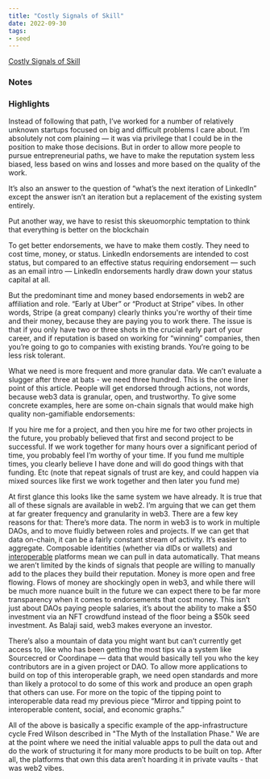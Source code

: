 ```yaml
---
title: "Costly Signals of Skill"
date: 2022-09-30
tags:
- seed
---
```


[Costly Signals of Skill](https://www.flyingpenguins.io/p/costly-signals-of-skill?s=r&curius=1599)

### Notes

### Highlights
Instead of following that path, I’ve worked for a number of relatively unknown startups focused on big and difficult problems I care about. I’m absolutely not com plaining — it was via privilege that I could be in the position to make those decisions. But in order to allow more people to pursue entrepreneurial paths, we have to make the reputation system less biased, less based on wins and losses and more based on the quality of the work.

It’s also an answer to the question of “what’s the next iteration of LinkedIn” except the answer isn’t an iteration but a replacement of the existing system entirely.

Put another way, we have to resist this skeuomorphic temptation to think that everything is better on the blockchain

To get better endorsements, we have to make them costly. They need to cost time, money, or status. LinkedIn endorsements are intended to cost status, but compared to an effective status requiring endorsement — such as an email intro — LinkedIn endorsements hardly draw down your status capital at all.

But the predominant time and money based endorsements in web2 are affiliation and role. “Early at Uber” or “Product at Stripe” vibes. In other words, Stripe (a great company) clearly thinks you're worthy of their time and their money, because they are paying you to work there. The issue is that if you only have two or three shots in the crucial early part of your career, and if reputation is based on working for “winning” companies, then you’re going to go to companies with existing brands. You’re going to be less risk tolerant.

What we need is more frequent and more granular data. We can’t evaluate a slugger after three at bats - we need three hundred. This is the one liner point of this article. People will get endorsed through actions, not words, because web3 data is granular, open, and trustworthy. To give some concrete examples, here are some on-chain signals that would make high quality non-gamifiable endorsements:

If you hire me for a project, and then you hire me for two other projects in the future, you probably believed that first and second project to be successful. If we work together for many hours over a significant period of time, you probably feel I’m worthy of your time. If you fund me multiple times, you clearly believe I have done and will do good things with that funding. Etc (note that repeat signals of trust are key, and could happen via mixed sources like first we work together and then later you fund me)

At first glance this looks like the same system we have already. It is true that all of these signals are available in web2. I’m arguing that we can get them at far greater frequency and granularity in web3. There are a few key reasons for that: There’s more data. The norm in web3 is to work in multiple DAOs, and to move fluidly between roles and projects. If we can get that data on-chain, it can be a fairly constant stream of activity. It’s easier to aggregate. Composable identities (whether via dIDs or wallets) and [interoperable](/notes/Interoperability.md) platforms mean we can pull in data automatically. That means we aren’t limited by the kinds of signals that people are willing to manually add to the places they build their reputation. Money is more open and free flowing. Flows of money are shockingly open in web3, and while there will be much more nuance built in the future we can expect there to be far more transparency when it comes to endorsements that cost money. This isn’t just about DAOs paying people salaries, it’s about the ability to make a $50 investment via an NFT crowdfund instead of the floor being a $50k seed investment. As Balaji said, web3 makes everyone an investor.

There’s also a mountain of data you might want but can’t currently get access to, like who has been getting the most tips via a system like Sourcecred or Coordinape — data that would basically tell you who the key contributors are in a given project or DAO. To allow more applications to build on top of this interoperable graph, we need open standards and more than likely a protocol to do some of this work and produce an open graph that others can use. For more on the topic of the tipping point to interoperable data read my previous piece “Mirror and tipping point to interoperable content, social, and economic graphs.”

All of the above is basically a specific example of the app-infrastructure cycle Fred Wilson described in "The Myth of the Installation Phase." We are at the point where we need the initial valuable apps to pull the data out and do the work of structuring it for many more products to be built on top. After all, the platforms that own this data aren’t hoarding it in private vaults - that was web2 vibes.



